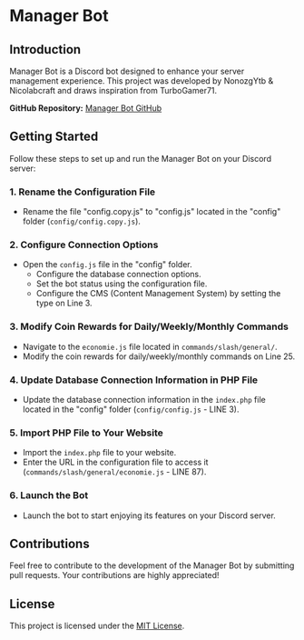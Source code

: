 # Manager Bot

## Introduction

Manager Bot is a Discord bot designed to enhance your server management experience. This project was developed by NonozgYtb & Nicolabcraft and draws inspiration from TurboGamer71.

**GitHub Repository:** [Manager Bot GitHub](https://github.com/nicolabcraft/Her-Points)

## Getting Started

Follow these steps to set up and run the Manager Bot on your Discord server:

### 1. Rename the Configuration File

- Rename the file "config.copy.js" to "config.js" located in the "config" folder (`config/config.copy.js`).

### 2. Configure Connection Options

- Open the `config.js` file in the "config" folder.
  - Configure the database connection options.
  - Set the bot status using the configuration file.
  - Configure the CMS (Content Management System) by setting the type on Line 3.

### 3. Modify Coin Rewards for Daily/Weekly/Monthly Commands

- Navigate to the `economie.js` file located in `commands/slash/general/`.
- Modify the coin rewards for daily/weekly/monthly commands on Line 25.

### 4. Update Database Connection Information in PHP File

- Update the database connection information in the `index.php` file located in the "config" folder (`config/config.js` - LINE 3).

### 5. Import PHP File to Your Website

- Import the `index.php` file to your website.
- Enter the URL in the configuration file to access it (`commands/slash/general/economie.js` - LINE 87).

### 6. Launch the Bot

- Launch the bot to start enjoying its features on your Discord server.

## Contributions

Feel free to contribute to the development of the Manager Bot by submitting pull requests. Your contributions are highly appreciated!

## License

This project is licensed under the [MIT License](LICENSE).
